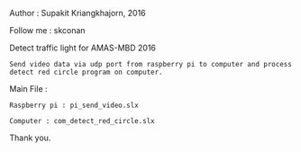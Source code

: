 Author : Supakit Kriangkhajorn, 2016

Follow me : skconan


Detect traffic light for AMAS-MBD 2016
  
    Send video data via udp port from raspberry pi to computer and process detect red circle program on computer.    

Main File :
  
    Raspberry pi : pi_send_video.slx
  
    Computer : com_detect_red_circle.slx
  
Thank you.
